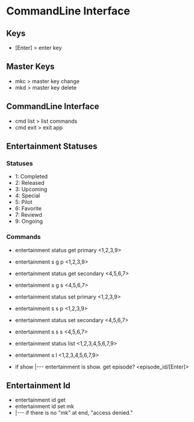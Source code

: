 # CommandLine Interface

## Keys

- [Enter] > enter key

## Master Keys

- mkc > master key change
- mkd > master key delete

## CommandLine Interface

- cmd list > list commands
- cmd exit > exit app

## Entertainment Statuses

### Statuses

- 1: Completed
- 2: Released
- 3: Upcoming
- 4: Special
- 5: Pilot
- 6: Favorite
- 7: Reviewd
- 9: Ongoing

### Commands

- entertainment status get primary <1,2,3,9>
- entertainment s g p <1,2,3,9>

- entertainment status get secondary <4,5,6,7>
- entertainment s g s <4,5,6,7>

- entertainment status set primary <1,2,3,9>
- entertainment s s p <1,2,3,9>

- entertainment status set secondary <4,5,6,7>
- entertainment s s s <4,5,6,7>

- entertainment status list <1,2,3,4,5,6,7,9>
- entertainment s l <1,2,3,4,5,6,7,9>

- if show |--- entertainment is show. get episode? <episode_id/[Enter]>

## Entertainment Id

- entertainment id get <id>
- entertainment id set <id> mk
- |--- if there is no "mk" at end, "access denied."
